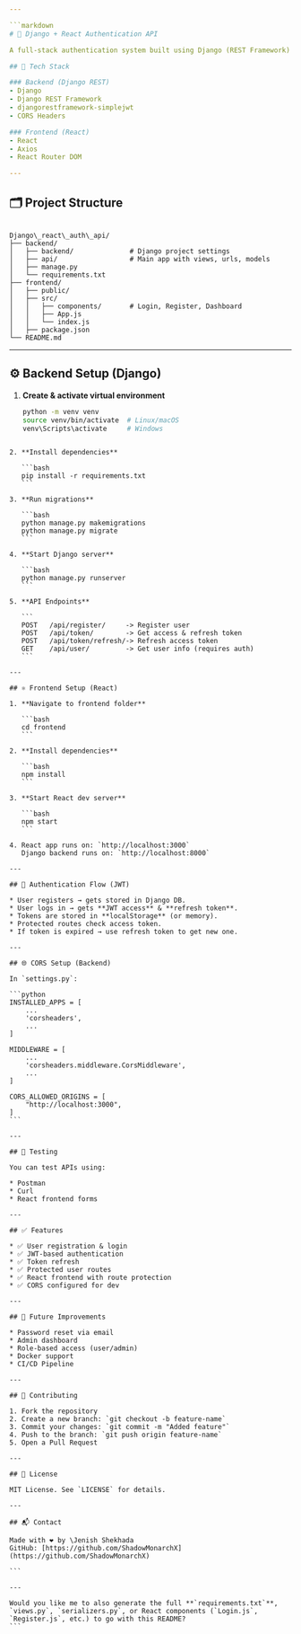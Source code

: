 ```yaml
---

```markdown
# 🔐 Django + React Authentication API

A full-stack authentication system built using Django (REST Framework) on the backend and React on the frontend. It uses **JWT tokens** for secure authentication, supports user registration, login, logout, and protected routes.

## 🧰 Tech Stack

### Backend (Django REST)
- Django
- Django REST Framework
- djangorestframework-simplejwt
- CORS Headers

### Frontend (React)
- React
- Axios
- React Router DOM

---
```


## 🗂️ Project Structure

```

Django\_react\_auth\_api/
├── backend/
│   ├── backend/              # Django project settings
│   ├── api/                  # Main app with views, urls, models
│   ├── manage.py
│   └── requirements.txt
├── frontend/
│   ├── public/
│   ├── src/
│   │   ├── components/       # Login, Register, Dashboard
│   │   ├── App.js
│   │   └── index.js
│   ├── package.json
└── README.md

````

---

## ⚙️ Backend Setup (Django)

1. **Create & activate virtual environment**
   ```bash
   python -m venv venv
   source venv/bin/activate  # Linux/macOS
   venv\Scripts\activate     # Windows
````

2. **Install dependencies**

   ```bash
   pip install -r requirements.txt
   ```

3. **Run migrations**

   ```bash
   python manage.py makemigrations
   python manage.py migrate
   ```

4. **Start Django server**

   ```bash
   python manage.py runserver
   ```

5. **API Endpoints**

   ```
   POST   /api/register/     -> Register user
   POST   /api/token/        -> Get access & refresh token
   POST   /api/token/refresh/-> Refresh access token
   GET    /api/user/         -> Get user info (requires auth)
   ```

---

## ⚛️ Frontend Setup (React)

1. **Navigate to frontend folder**

   ```bash
   cd frontend
   ```

2. **Install dependencies**

   ```bash
   npm install
   ```

3. **Start React dev server**

   ```bash
   npm start
   ```

4. React app runs on: `http://localhost:3000`
   Django backend runs on: `http://localhost:8000`

---

## 🔐 Authentication Flow (JWT)

* User registers → gets stored in Django DB.
* User logs in → gets **JWT access** & **refresh token**.
* Tokens are stored in **localStorage** (or memory).
* Protected routes check access token.
* If token is expired → use refresh token to get new one.

---

## 🌐 CORS Setup (Backend)

In `settings.py`:

```python
INSTALLED_APPS = [
    ...
    'corsheaders',
    ...
]

MIDDLEWARE = [
    ...
    'corsheaders.middleware.CorsMiddleware',
    ...
]

CORS_ALLOWED_ORIGINS = [
    "http://localhost:3000",
]
```

---

## 🧪 Testing

You can test APIs using:

* Postman
* Curl
* React frontend forms

---

## ✅ Features

* ✅ User registration & login
* ✅ JWT-based authentication
* ✅ Token refresh
* ✅ Protected user routes
* ✅ React frontend with route protection
* ✅ CORS configured for dev

---

## 🚀 Future Improvements

* Password reset via email
* Admin dashboard
* Role-based access (user/admin)
* Docker support
* CI/CD Pipeline

---

## 🤝 Contributing

1. Fork the repository
2. Create a new branch: `git checkout -b feature-name`
3. Commit your changes: `git commit -m "Added feature"`
4. Push to the branch: `git push origin feature-name`
5. Open a Pull Request

---

## 📄 License

MIT License. See `LICENSE` for details.

---

## 📬 Contact

Made with ❤️ by \Jenish Shekhada
GitHub: [https://github.com/ShadowMonarchX](https://github.com/ShadowMonarchX)

```

---

Would you like me to also generate the full **`requirements.txt`**, `views.py`, `serializers.py`, or React components (`Login.js`, `Register.js`, etc.) to go with this README?
```
